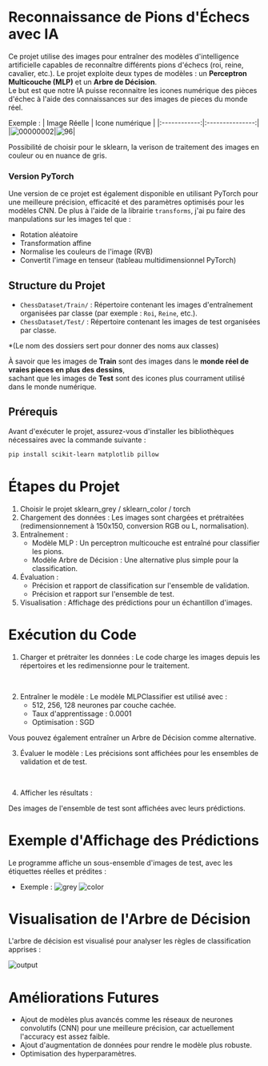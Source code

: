 # Reconnaissance de Pions d'Échecs avec IA

Ce projet utilise des images pour entraîner des modèles d'intelligence artificielle capables de reconnaître différents pions d'échecs (roi, reine, cavalier, etc.). Le projet exploite deux types de modèles : un **Perceptron Multicouche (MLP)** et un **Arbre de Décision**.
<br />Le but est que notre IA puisse reconnaitre les icones numérique des pièces d'échec à l'aide des connaissances sur des images de pieces du monde réel.

Exemple :
| Image Réelle | Icone numérique |
|:------------:|:---------------:|
|![00000002](https://github.com/user-attachments/assets/53f53189-4e3b-466c-b9fd-0295e02ddb64)|![96](https://github.com/user-attachments/assets/7cc8ad32-718e-4d63-8fa2-ae391d8a0a4c)|




Possibilité de choisir pour le sklearn, la verison de traitement des images en couleur ou en nuance de gris.

### Version PyTorch
Une version de ce projet est également disponible en utilisant PyTorch pour une meilleure précision, efficacité et des paramètres optimisés pour les modèles CNN. De plus à l'aide de la librairie `transforms`, j'ai pu faire des manpulations sur les images tel que : 
- Rotation aléatoire
- Transformation affine
- Normalise les couleurs de l'image (RVB)
- Convertit l'image en tenseur (tableau multidimensionnel PyTorch) 

## Structure du Projet

- `ChessDataset/Train/` : Répertoire contenant les images d'entraînement organisées par classe (par exemple : `Roi`, `Reine`, etc.).
- `ChessDataset/Test/` : Répertoire contenant les images de test organisées par classe.

*(Le nom des dossiers sert pour donner des noms aux classes)

À savoir que les images de **Train** sont des images dans le **monde réel de vraies pieces en plus des dessins**, <br /> sachant que les images de **Test** sont des icones plus courrament utilisé dans le monde numérique.

## Prérequis

Avant d'exécuter le projet, assurez-vous d'installer les bibliothèques nécessaires avec la commande suivante :

```bash
pip install scikit-learn matplotlib pillow
```

# Étapes du Projet
1. Choisir le projet sklearn_grey / sklearn_color / torch
1. Chargement des données : Les images sont chargées et prétraitées (redimensionnement à 150x150, conversion RGB ou L, normalisation).
2. Entraînement :
    - Modèle MLP : Un perceptron multicouche est entraîné pour classifier les pions.
    - Modèle Arbre de Décision : Une alternative plus simple pour la classification.
3. Évaluation :
    - Précision et rapport de classification sur l'ensemble de validation.
    - Précision et rapport sur l'ensemble de test.
4. Visualisation : Affichage des prédictions pour un échantillon d'images.

# Exécution du Code
1. Charger et prétraiter les données :
    Le code charge les images depuis les répertoires et les redimensionne pour le traitement.
<br />

2. Entraîner le modèle :
    Le modèle MLPClassifier est utilisé avec :
    - 512, 256, 128 neurones par couche cachée.
    - Taux d'apprentissage : 0.0001
    - Optimisation : SGD

Vous pouvez également entraîner un Arbre de Décision comme alternative.
<br />

3. Évaluer le modèle :
Les précisions sont affichées pour les ensembles de validation et de test.
<br />

4. Afficher les résultats :

Des images de l'ensemble de test sont affichées avec leurs prédictions.

# Exemple d'Affichage des Prédictions
Le programme affiche un sous-ensemble d'images de test, avec les étiquettes réelles et prédites :

- Exemple :
![grey](https://github.com/user-attachments/assets/871932d9-ace8-46be-a1ec-aac8c620ea19)
![color](https://github.com/user-attachments/assets/8cda7f38-30b0-49ef-9737-ac18fb6f7492)


# Visualisation de l'Arbre de Décision
L'arbre de décision est visualisé pour analyser les règles de classification apprises :

![output](https://github.com/user-attachments/assets/2faa9000-6fee-4c1c-bd66-533bfbffb88e)


# Améliorations Futures
- Ajout de modèles plus avancés comme les réseaux de neurones convolutifs (CNN) pour une meilleure précision, car actuellement l'accuracy est assez faible.
- Ajout d'augmentation de données pour rendre le modèle plus robuste.
- Optimisation des hyperparamètres.
